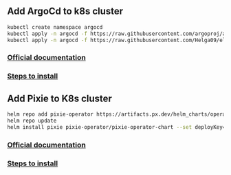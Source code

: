 ## Add ArgoCd to k8s cluster
```bash
kubectl create namespace argocd
kubectl apply -n argocd -f https://raw.githubusercontent.com/argoproj/argo-cd/stable/manifests/install.yaml
kubectl apply -n argocd -f https://raw.githubusercontent.com/Helga09/elephantSourcecode/master/argo.yaml
```
### [Official documentation](https://argo-cd.readthedocs.io/en/stable/)
### [Steps to install](https://argo-cd.readthedocs.io/en/stable/getting_started/)

## Add Pixie to K8s cluster 

```bash
helm repo add pixie-operator https://artifacts.px.dev/helm_charts/operator
helm repo update
helm install pixie pixie-operator/pixie-operator-chart --set deployKey=<deploy-key-goes-here> --set clusterName=<cluster-name> --namespace pl --create-namespace
```
### [Official documentation](https://docs.px.dev/)
### [Steps to install](https://docs.px.dev/installing-pixie/install-schemes/helm)
